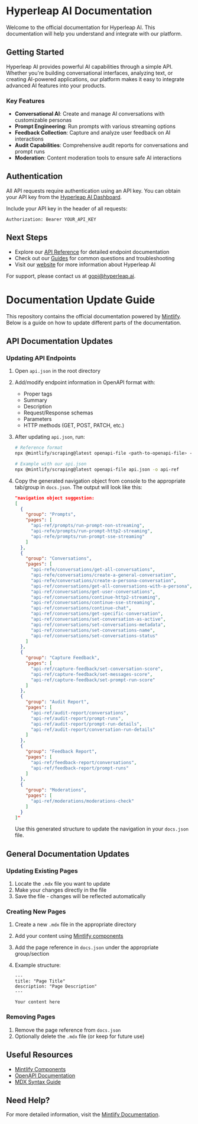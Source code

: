 # Hyperleap AI Documentation

Welcome to the official documentation for Hyperleap AI. This documentation will help you understand and integrate with our platform.

## Getting Started

Hyperleap AI provides powerful AI capabilities through a simple API. Whether you're building conversational interfaces, analyzing text, or creating AI-powered applications, our platform makes it easy to integrate advanced AI features into your products.

### Key Features

- **Conversational AI**: Create and manage AI conversations with customizable personas
- **Prompt Engineering**: Run prompts with various streaming options
- **Feedback Collection**: Capture and analyze user feedback on AI interactions
- **Audit Capabilities**: Comprehensive audit reports for conversations and prompt runs
- **Moderation**: Content moderation tools to ensure safe AI interactions

## Authentication

All API requests require authentication using an API key. You can obtain your API key from the [Hyperleap AI Dashboard](https://studio.hyperleapai.com).

Include your API key in the header of all requests:

```
Authorization: Bearer YOUR_API_KEY
```

## Next Steps

- Explore our [API Reference](/api-reference) for detailed endpoint documentation
- Check out our [Guides](/guides/faq) for common questions and troubleshooting
- Visit our [website](https://hyperleapai.com) for more information about Hyperleap AI

For support, please contact us at [gopi@hyperleap.ai](mailto:gopi@hyperleap.ai).

# Documentation Update Guide

This repository contains the official documentation powered by [Mintlify](https://mintlify.com/docs/quickstart). Below is a guide on how to update different parts of the documentation.

## API Documentation Updates

### Updating API Endpoints

1. Open `api.json` in the root directory
2. Add/modify endpoint information in OpenAPI format with:

   - Proper tags
   - Summary
   - Description
   - Request/Response schemas
   - Parameters
   - HTTP methods (GET, POST, PATCH, etc.)

3. After updating `api.json`, run:

   ```bash
   # Reference format
   npx @mintlify/scraping@latest openapi-file <path-to-openapi-file> -o api-reference

   # Example with our api.json
   npx @mintlify/scraping@latest openapi-file api.json -o api-ref
   ```

4. Copy the generated navigation object from console to the appropriate tab/group in `docs.json`. The output will look like this:

   ```json
   "navigation object suggestion:
   [
     {
       "group": "Prompts",
       "pages": [
         "api-ref/prompts/run-prompt-non-streaming",
         "api-refe/prompts/run-prompt-http2-streaming",
         "api-refe/prompts/run-prompt-sse-streaming"
       ]
     },
     {
       "group": "Conversations",
       "pages": [
         "api-refe/conversations/get-all-conversations",
         "api-refe/conversations/create-a-general-conversation",
         "api-refe/conversations/create-a-persona-conversation",
         "api-ref/conversations/get-all-conversations-with-a-persona",
         "api-ref/conversations/get-user-conversations",
         "api-ref/conversations/continue-http2-streaming",
         "api-ref/conversations/continue-sse-streaming",
         "api-ref/conversations/continue-chat",
         "api-ref/conversations/get-specific-conversation",
         "api-ref/conversations/set-conversation-as-active",
         "api-ref/conversations/set-conversations-metadata",
         "api-ref/conversations/set-conversations-name",
         "api-ref/conversations/set-conversations-status"
       ]
     },
     {
       "group": "Capture Feedback",
       "pages": [
         "api-ref/capture-feedback/set-conversation-score",
         "api-ref/capture-feedback/set-messages-score",
         "api-ref/capture-feedback/set-prompt-run-score"
       ]
     },
     {
       "group": "Audit Report",
       "pages": [
         "api-ref/audit-report/conversations",
         "api-ref/audit-report/prompt-runs",
         "api-ref/audit-report/prompt-run-details",
         "api-ref/audit-report/conversation-run-details"
       ]
     },
     {
       "group": "Feedback Report",
       "pages": [
         "api-ref/feedback-report/conversations",
         "api-ref/feedback-report/prompt-runs"
       ]
     },
     {
       "group": "Moderations",
       "pages": [
         "api-ref/moderations/moderations-check"
       ]
     }
   ]"
   ```

   Use this generated structure to update the navigation in your `docs.json` file.

## General Documentation Updates

### Updating Existing Pages

1. Locate the `.mdx` file you want to update
2. Make your changes directly in the file
3. Save the file - changes will be reflected automatically

### Creating New Pages

1. Create a new `.mdx` file in the appropriate directory
2. Add your content using [Mintlify components](https://mintlify.com/docs/components/overview)
3. Add the page reference in `docs.json` under the appropriate group/section
4. Example structure:

   ```mdx
   ---
   title: "Page Title"
   description: "Page Description"
   ---

   Your content here
   ```

### Removing Pages

1. Remove the page reference from `docs.json`
2. Optionally delete the `.mdx` file (or keep for future use)

## Useful Resources

- [Mintlify Components](https://mintlify.com/docs/components/overview)
- [OpenAPI Documentation](https://mintlify.com/docs/api-playground/openapi/overview)
- [MDX Syntax Guide](https://mintlify.com/docs/writing-content/mdx)

## Need Help?

For more detailed information, visit the [Mintlify Documentation](https://mintlify.com/docs/quickstart).
